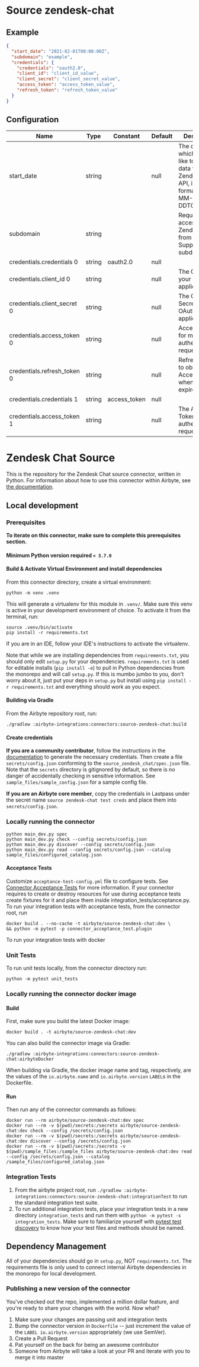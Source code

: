 # Source zendesk-chat

## Example
```json
{
  "start_date": "2021-02-01T00:00:00Z",
  "subdomain": "example",
  "credentials": {
    "credentials": "oauth2.0",
    "client_id": "client_id_value",
    "client_secret": "client_secret_value",
    "access_token": "access_token_value",
    "refresh_token": "refresh_token_value"
  }
}
```

## Configuration
| Name | Type | Constant | Default | Description |
| --- | --- | --- | --- | --- |
|start_date |string||null|The date from which you'd like to replicate data for Zendesk Chat API, in the format YYYY-MM-DDT00:00:00Z.|
|subdomain |string|||Required if you access Zendesk Chat from a Zendesk Support subdomain.|
|credentials.credentials 0|string|oauth2.0|null||
|credentials.client_id 0|string||null|The Client ID of your OAuth application|
|credentials.client_secret 0|string||null|The Client Secret of your OAuth application.|
|credentials.access_token 0|string||null|Access Token for making authenticated requests.|
|credentials.refresh_token 0|string||null|Refresh Token to obtain new Access Token, when it's expired.|
|credentials.credentials 1|string|access_token|null||
|credentials.access_token 1|string||null|The Access Token to make authenticated requests.|

# Zendesk Chat Source 

This is the repository for the Zendesk Chat source connector, written in Python. 
For information about how to use this connector within Airbyte, see [the documentation](https://docs.airbyte.io/integrations/sources/zendesk-chat).

## Local development

### Prerequisites
**To iterate on this connector, make sure to complete this prerequisites section.**

#### Minimum Python version required `= 3.7.0`

#### Build & Activate Virtual Environment and install dependencies
From this connector directory, create a virtual environment:
```
python -m venv .venv
```

This will generate a virtualenv for this module in `.venv/`. Make sure this venv is active in your
development environment of choice. To activate it from the terminal, run:
```
source .venv/bin/activate
pip install -r requirements.txt
```
If you are in an IDE, follow your IDE's instructions to activate the virtualenv.

Note that while we are installing dependencies from `requirements.txt`, you should only edit `setup.py` for your dependencies. `requirements.txt` is
used for editable installs (`pip install -e`) to pull in Python dependencies from the monorepo and will call `setup.py`.
If this is mumbo jumbo to you, don't worry about it, just put your deps in `setup.py` but install using `pip install -r requirements.txt` and everything
should work as you expect.

#### Building via Gradle
From the Airbyte repository root, run:
```
./gradlew :airbyte-integrations:connectors:source-zendesk-chat:build
```

#### Create credentials
**If you are a community contributor**, follow the instructions in the [documentation](https://docs.airbyte.io/integrations/sources/zendesk-chat)
to generate the necessary credentials. Then create a file `secrets/config.json` conforming to the `source_zendesk_chat/spec.json` file.
Note that the `secrets` directory is gitignored by default, so there is no danger of accidentally checking in sensitive information.
See `sample_files/sample_config.json` for a sample config file.

**If you are an Airbyte core member**, copy the credentials in Lastpass under the secret name `source zendesk-chat test creds`
and place them into `secrets/config.json`.


### Locally running the connector
```
python main_dev.py spec
python main_dev.py check --config secrets/config.json
python main_dev.py discover --config secrets/config.json
python main_dev.py read --config secrets/config.json --catalog sample_files/configured_catalog.json
```

#### Acceptance Tests
Customize `acceptance-test-config.yml` file to configure tests. See [Connector Acceptance Tests](https://docs.airbyte.io/connector-development/testing-connectors/connector-acceptance-tests-reference) for more information.
If your connector requires to create or destroy resources for use during acceptance tests create fixtures for it and place them inside integration_tests/acceptance.py.
To run your integration tests with acceptance tests, from the connector root, run
```
docker build . --no-cache -t airbyte/source-zendesk-chat:dev \
&& python -m pytest -p connector_acceptance_test.plugin
```
To run your integration tests with docker

### Unit Tests
To run unit tests locally, from the connector directory run:
```
python -m pytest unit_tests
```

### Locally running the connector docker image

#### Build
First, make sure you build the latest Docker image:
```
docker build . -t airbyte/source-zendesk-chat:dev
```

You can also build the connector image via Gradle:
```
./gradlew :airbyte-integrations:connectors:source-zendesk-chat:airbyteDocker
```
When building via Gradle, the docker image name and tag, respectively, are the values of the `io.airbyte.name` and `io.airbyte.version` `LABEL`s in
the Dockerfile.

#### Run
Then run any of the connector commands as follows:
```
docker run --rm airbyte/source-zendesk-chat:dev spec
docker run --rm -v $(pwd)/secrets:/secrets airbyte/source-zendesk-chat:dev check --config /secrets/config.json
docker run --rm -v $(pwd)/secrets:/secrets airbyte/source-zendesk-chat:dev discover --config /secrets/config.json
docker run --rm -v $(pwd)/secrets:/secrets -v $(pwd)/sample_files:/sample_files airbyte/source-zendesk-chat:dev read --config /secrets/config.json --catalog /sample_files/configured_catalog.json
```

### Integration Tests
1. From the airbyte project root, run `./gradlew :airbyte-integrations:connectors:source-zendesk-chat:integrationTest` to run the standard integration test suite.
1. To run additional integration tests, place your integration tests in a new directory `integration_tests` and run them with `python -m pytest -s integration_tests`.
   Make sure to familiarize yourself with [pytest test discovery](https://docs.pytest.org/en/latest/goodpractices.html#test-discovery) to know how your test files and methods should be named.

## Dependency Management
All of your dependencies should go in `setup.py`, NOT `requirements.txt`. The requirements file is only used to connect internal Airbyte dependencies in the monorepo for local development.

### Publishing a new version of the connector
You've checked out the repo, implemented a million dollar feature, and you're ready to share your changes with the world. Now what?
1. Make sure your changes are passing unit and integration tests
1. Bump the connector version in `Dockerfile` -- just increment the value of the `LABEL io.airbyte.version` appropriately (we use SemVer).
1. Create a Pull Request
1. Pat yourself on the back for being an awesome contributor
1. Someone from Airbyte will take a look at your PR and iterate with you to merge it into master
